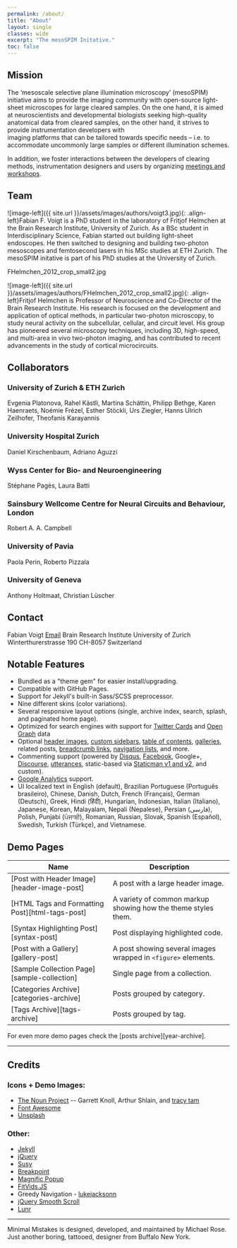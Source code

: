 ```yaml
---
permalink: /about/
title: "About"
layout: single
classes: wide
excerpt: "The mesoSPIM Initative."
toc: false
---
```


## Mission
The ‘mesoscale selective plane illumination microscopy’ (mesoSPIM) initiative aims
to provide the imaging community with open-source light-sheet microscopes for
large cleared samples. On the one hand, it is aimed at neuroscientists and
developmental biologists seeking high-quality anatomical data from cleared samples, on
the other hand, it strives to provide instrumentation developers with  
imaging platforms that can be tailored towards specific needs – i.e. to accommodate
uncommonly large samples or different illumination schemes.

In addition, we foster interactions between the developers of clearing methods,
instrumentation designers and users by organizing [meetings and workshops](/meetings_and_workshops/).

## Team
![image-left]({{ site.url }}/assets/images/authors/voigt3.jpg){: .align-left}Fabian F. Voigt is a PhD student in the laboratory of Fritjof Helmchen at
the Brain Research Institute, University of Zurich. As a BSc student in Interdisciplinary
Science, Fabian started out building light-sheet endoscopes. He then switched to
designing and building two-photon mesoscopes and femtosecond lasers in his MSc studies at ETH
Zurich. The mesoSPIM initative is part of his PhD studies at the University of Zurich.

FHelmchen_2012_crop_small2.jpg

![image-left]({{ site.url }}/assets/images/authors/FHelmchen_2012_crop_small2.jpg){: .align-left}Fritjof Helmchen is Professor of Neuroscience and Co-Director of the Brain Research Institute.
His research is focused on the development and application of optical methods, in
particular two-photon microscopy, to study neural activity on the subcellular, cellular,
and circuit level. His group has pioneered several microscopy techniques, including
3D, high-speed, and multi-area in vivo two-photon imaging, and has contributed
to recent advancements in the study of cortical microcircuits.

## Collaborators

### University of Zurich & ETH Zurich
Evgenia Platonova, Rahel Kästli, Martina Schättin, Philipp Bethge, Karen Haenraets,
Noémie Frézel, Esther Stöckli, Urs Ziegler, Hanns Ulrich Zeilhofer, Theofanis Karayannis

### University Hospital Zurich
Daniel Kirschenbaum, Adriano Aguzzi

### Wyss Center for Bio- and Neuroengineering
Stéphane Pagès, Laura Batti

### Sainsbury Wellcome Centre for Neural Circuits and Behaviour, London
Robert A. A. Campbell

### University of Pavia
Paola Perin, Roberto Pizzala

### University of Geneva
Anthony Holtmaat, Christian Lüscher

## Contact
Fabian Voigt
[Email](mailto:voigt@hifo.uzh.ch)
Brain Research Institute
University of Zurich
Winterthurerstrasse 190
CH-8057 Switzerland




## Notable Features

- Bundled as a "theme gem" for easier install/upgrading.
- Compatible with GitHub Pages.
- Support for Jekyll's built-in Sass/SCSS preprocessor.
- Nine different skins (color variations).
- Several responsive layout options (single, archive index, search, splash, and paginated home page).
- Optimized for search engines with support for [Twitter Cards](https://dev.twitter.com/cards/overview) and [Open Graph](http://ogp.me/) data
- Optional [header images](https://mmistakes.github.io/minimal-mistakes/docs/layouts/#headers), [custom sidebars](https://mmistakes.github.io/minimal-mistakes/docs/layouts/#sidebars), [table of contents](https://mmistakes.github.io/minimal-mistakes/docs/helpers/#table-of-contents), [galleries](https://mmistakes.github.io/minimal-mistakes/docs/helpers/#gallery), related posts, [breadcrumb links](https://mmistakes.github.io/minimal-mistakes/docs/configuration/#breadcrumb-navigation-beta), [navigation lists](https://mmistakes.github.io/minimal-mistakes/docs/helpers/#navigation-list), and more.
- Commenting support (powered by [Disqus](https://disqus.com/), [Facebook](https://developers.facebook.com/docs/plugins/comments), Google+, [Discourse](https://www.discourse.org/), [utterances](https://utteranc.es/), static-based via [Staticman v1 and v2](https://staticman.net/), and custom).
- [Google Analytics](https://www.google.com/analytics/) support.
- UI localized text in English (default), Brazilian Portuguese (Português brasileiro), Chinese, Danish, Dutch, French (Français), German (Deutsch), Greek, Hindi (हिंदी), Hungarian, Indonesian, Italian (Italiano), Japanese, Korean, Malayalam, Nepali (Nepalese), Persian (فارسی), Polish, Punjabi (ਪੰਜਾਬੀ), Romanian, Russian, Slovak, Spanish (Español), Swedish, Turkish (Türkçe), and Vietnamese.

## Demo Pages

| Name                                        | Description                                           |
| ------------------------------------------- | ----------------------------------------------------- |
| [Post with Header Image][header-image-post] | A post with a large header image. |
| [HTML Tags and Formatting Post][html-tags-post] | A variety of common markup showing how the theme styles them. |
| [Syntax Highlighting Post][syntax-post] | Post displaying highlighted code. |
| [Post with a Gallery][gallery-post] | A post showing several images wrapped in `<figure>` elements. |
| [Sample Collection Page][sample-collection] | Single page from a collection. |
| [Categories Archive][categories-archive] | Posts grouped by category. |
| [Tags Archive][tags-archive] | Posts grouped by tag. |

For even more demo pages check the [posts archive][year-archive].

---

## Credits

### Icons + Demo Images:

- [The Noun Project](https://thenounproject.com) -- Garrett Knoll, Arthur Shlain, and [tracy tam](https://thenounproject.com/tracytam)
- [Font Awesome](http://fontawesome.io/)
- [Unsplash](https://unsplash.com/)

### Other:

- [Jekyll](https://jekyllrb.com/)
- [jQuery](https://jquery.com/)
- [Susy](http://susy.oddbird.net/)
- [Breakpoint](http://breakpoint-sass.com/)
- [Magnific Popup](http://dimsemenov.com/plugins/magnific-popup/)
- [FitVids.JS](http://fitvidsjs.com/)
- Greedy Navigation - [lukejacksonn](https://codepen.io/lukejacksonn/pen/PwmwWV)
- [jQuery Smooth Scroll](https://github.com/kswedberg/jquery-smooth-scroll)
- [Lunr](http://lunrjs.com)

---

Minimal Mistakes is designed, developed, and maintained by Michael Rose. Just another boring, tattooed, designer from Buffalo New York.
